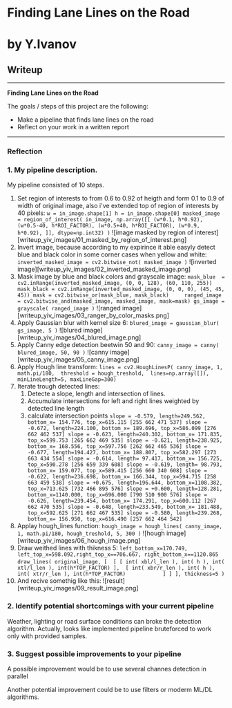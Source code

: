 # **Finding Lane Lines on the Road** 
# **by Y.Ivanov**
   
## Writeup

---

**Finding Lane Lines on the Road**

The goals / steps of this project are the following:
* Make a pipeline that finds lane lines on the road
* Reflect on your work in a written report

---

### Reflection

### 1. My pipeline description.

My pipeline consisted of 10 steps.
1. Set region of interests to from 0.6 to 0.92 of heigth and form 0.1 to 0.9 of width of original image, also i've extended top of region of interests by 40 pixels: 
``
    w = in_image.shape[1]
    h = in_image.shape[0]
    masked_image = region_of_interest( in_image, np.array([[ (w*0.1, h*0.92),
                                (w*0.5-40, h*ROI_FACTOR),
                                (w*0.5+40, h*ROI_FACTOR),
                                (w*0.9, h*0.92),
                                ]], dtype=np.int32) )
``
![image masked by region of interest][writeup_yiv_images/01_masked_by_region_of_interest.png]
1. Invert image, because according to my expirince it able easyly detect blue and black color in some corner cases when yellow and white:
``
    inverted_masked_image = cv2.bitwise_not( masked_image )
``
![inverted image][writeup_yiv_images/02_inverted_masked_image.png]
1. Mask image by blue and black colors and grayscale image: 
``
    mask_blue  = cv2.inRange(inverted_masked_image, (0, 0, 128), (60, 110, 255))
    mask_black = cv2.inRange(inverted_masked_image, (0, 0, 0), (45, 45, 45))
    mask = cv2.bitwise_or(mask_blue, mask_black)    
    ranged_image = cv2.bitwise_and(masked_image, masked_image, mask=mask)
    gs_image = grayscale( ranged_image )
``
![ranged image][writeup_yiv_images/03_ranger_by_color_masks.png]
1. Apply Gaussian blur with kernel size 6:
``
blured_image = gaussian_blur( gs_image, 5 )
``
![blured image][writeup_yiv_images/04_blured_image.png]
1. Apply Canny edge detection beetwin 50 and 90:
``
canny_image = canny( blured_image, 50, 90 )
``
![canny image][writeup_yiv_images/05_canny_image.png]
1. Apply Hough line transform: 
``
    lines = cv2.HoughLinesP( canny_image, 1, math.pi/180, 
                            threshold = hough_treshold, 
                            lines=np.array([]), minLineLength=5, maxLineGap=300)
``
1. Iterate trough detected lines:
   1. Detecte a slope, length and intersection of lines. 
   1. Accumulate intersections for left and right lines weighted by detected line length
   1. calculate intersection points
``
slope = -0.579, length=249.562, bottom_x= 154.776, top_x=615.115 [255 662 471 537]
slope = -0.672, length=224.100, bottom_x= 189.696, top_x=586.099 [276 662 462 537]
slope = -0.623, length=240.302, bottom_x= 171.835, top_x=599.753 [265 662 469 535]
slope = -0.621, length=238.925, bottom_x= 168.556, top_x=597.756 [262 662 465 536]
slope = -0.677, length=194.427, bottom_x= 188.807, top_x=582.297 [273 663 434 554]
slope = -0.614, length= 97.417, bottom_x= 156.725, top_x=590.278 [256 659 339 608]
slope = -0.619, length= 98.793, bottom_x= 159.077, top_x=589.415 [256 660 340 608]
slope = -0.622, length=236.698, bottom_x= 166.344, top_x=594.715 [258 663 459 538]
slope = +0.675, length=196.644, bottom_x=1108.382, top_x=713.625 [732 466 895 576]
slope = +0.600, length=128.281, bottom_x=1140.000, top_x=696.000 [790 510 900 576]
slope = -0.626, length=239.454, bottom_x= 174.291, top_x=600.112 [267 662 470 535]
slope = -0.648, length=233.549, bottom_x= 181.488, top_x=592.625 [271 662 467 535]
slope = -0.580, length=239.268, bottom_x= 156.950, top_x=616.490 [257 662 464 542]
``
1. Applay hough_lines function:
``
        hough_image = hough_lines( canny_image, 1, math.pi/180, hough_treshold, 5, 300 )
``
![hough image][writeup_yiv_images/06_hough_image.png]
1. Draw weithed lines with thikness 5:
``
left_bottom_x=170.749, left_top_x=598.092,right_top_x==706.667, right_bottom_x==1120.865 
``
``
            draw_lines( original_image, [ 
                [ [ int( xbl/l_len ), int( h ), int( xtl/l_len ), int(h*TOP_FACTOR) ], 
                  [ int( xbr/r_len ), int( h ), int( xtr/r_len ), int(h*TOP_FACTOR)            ]
                ] ], thickness=5 )
``
1. And recive somethig like this:
![result][writeup_yiv_images/09_result_image.png]

### 2. Identify potential shortcomings with your current pipeline

Weather, lighting or road surface conditions can broke the detection algorithm. Actually, looks like implemented pipeline bruteforced to work only with provided samples.   

### 3. Suggest possible improvements to your pipeline

A possible improvement would be to use several channes detection in parallel 

Another potential improvement could be to use filters or moderm ML/DL algorithms. 

